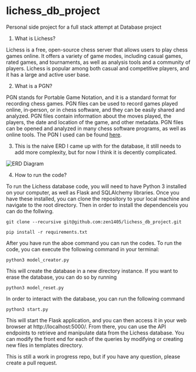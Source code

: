 # lichess_db_project
Personal side project for a full stack attempt at Database project

1. What is Lichess?

Lichess is a free, open-source chess server that allows users to play chess games online. It offers a variety of game modes, including casual games, rated games, and tournaments, as well as analysis tools and a community of players. Lichess is popular among both casual and competitive players, and it has a large and active user base.

2. What is a PGN?

PGN stands for Portable Game Notation, and it is a standard format for recording chess games. PGN files can be used to record games played online, in-person, or in chess software, and they can be easily shared and analyzed. PGN files contain information about the moves played, the players, the date and location of the game, and other metadata. PGN files can be opened and analyzed in many chess software programs, as well as online tools. The PGN I used can be found [here](https://database.lichess.org/).

3. This is the naive ERD I came up with for the database, it still needs to add more complexity, but for now I think it is decently complicated.

![ERD Diagram](https://github.com/zen1405/lichess_db_project/blob/main/images/LichessERD.png)


4. How to run the code?

To run the Lichess database code, you will need to have Python 3 installed on your computer, as well as Flask and SQLAlchemy libraries. Once you have these installed, you can clone the repository to your local machine and navigate to the root directory. Then in order to install the dependenceis you can do the follwing.

```git clone --recursive git@github.com:zen1405/lichess_db_project.git```


```pip install -r requirements.txt```

After you have run the aboe command you can run the codes.
To run the code, you can execute the following command in your terminal:

```python3 model_creator.py ```


This will create the database in a new directory instance. If you want to erase the database, you can do so by running

```python3 model_reset.py```

In order to interact with the database, you can run the following command

```python3 start.py```

This will start the Flask application, and you can then access it in your web browser at http://localhost:5000/. From there, you can use the API endpoints to retrieve and manipulate data from the Lichess database. You can modify the front end for each of the queries by modifying or creating new files in templates directory.

This is still a work in progress repo, but if you have any question, please create a pull request.
